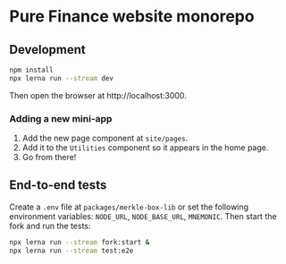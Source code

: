 # Pure Finance website monorepo

## Development

```sh
npm install
npx lerna run --stream dev
```

Then open the browser at http://localhost:3000.

### Adding a new mini-app

1. Add the new page component at `site/pages`.
1. Add it to the `Utilities` component so it appears in the home page.
1. Go from there!

## End-to-end tests

Create a `.env` file at `packages/merkle-box-lib` or set the following environment variables: `NODE_URL`, `NODE_BASE_URL`, `MNEMONIC`.
Then start the fork and run the tests:

```sh
npx lerna run --stream fork:start &
npx lerna run --stream test:e2e
```
